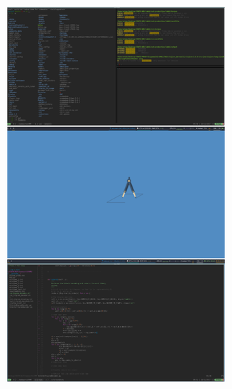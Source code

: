 
![alt text](2017-11-20-08-_3192x1740.png '')
![alt text](2017-11-20-12-_2924x1773.png '')
![alt text](2017-11-20-28-_3199x1799.png '')
